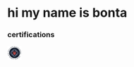 # hi my name is bonta

### certifications
<a href="https://files.lor.moe/cbbh.pdf">![CBBH](./icons/cbbh.png "CBBH")</a>
